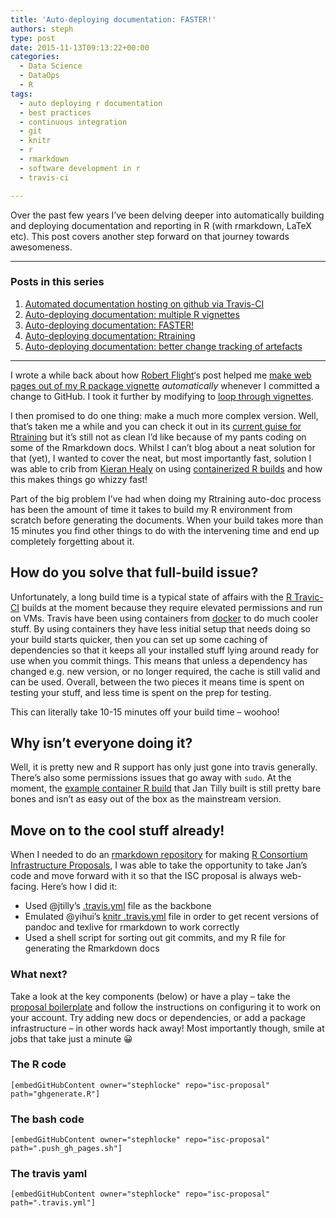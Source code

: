```yaml
---
title: 'Auto-deploying documentation: FASTER!'
authors: steph
type: post
date: 2015-11-13T09:13:22+00:00
categories:
  - Data Science
  - DataOps
  - R
tags:
  - auto deploying r documentation
  - best practices
  - continuous integration
  - git
  - knitr
  - r
  - rmarkdown
  - software development in r
  - travis-ci

---
```

Over the past few years I&#8217;ve been delving deeper into automatically building and deploying documentation and reporting in R (with rmarkdown, LaTeX etc). This post covers another step forward on that journey towards awesomeness.

<!--more-->

* * *

### Posts in this series

  1. [Automated documentation hosting on github via Travis-CI][1]
  2. [Auto-deploying documentation: multiple R vignettes][2]
  3. [Auto-deploying documentation: FASTER!][3]
  4. [Auto-deploying documentation: Rtraining][4]
  5. [Auto-deploying documentation: better change tracking of artefacts][5]

* * *

I wrote a while back about how [Robert Flight][6]&#8216;s post helped me [make web pages out of my R package vignette][1] _automatically_ whenever I committed a change to GitHub. I took it further by modifying to [loop through vignettes][2].

I then promised to do one thing: make a much more complex version. Well, that&#8217;s taken me a while and you can check it out in its [current guise for Rtraining][7] but it&#8217;s still not as clean I&#8217;d like because of my pants coding on some of the Rmarkdown docs. Whilst I can&#8217;t blog about a neat solution for that (yet), I wanted to cover the neat, but most importantly fast, solution I was able to crib from [Kieran Healy][8] on using [containerized R builds][9] and how this makes things go whizzy fast!

Part of the big problem I&#8217;ve had when doing my Rtraining auto-doc process has been the amount of time it takes to build my R environment from scratch before generating the documents. When your build takes more than 15 minutes you find other things to do with the intervening time and end up completely forgetting about it.

## How do you solve that full-build issue?

Unfortunately, a long build time is a typical state of affairs with the [R Travic-CI][10] builds at the moment because they require elevated permissions and run on VMs. Travis have been using containers from [docker][11] to do much cooler stuff. By using containers they have less initial setup that needs doing so your build starts quicker, then you can set up some caching of dependencies so that it keeps all your installed stuff lying around ready for use when you commit things. This means that unless a dependency has changed e.g. new version, or no longer required, the cache is still valid and can be used. Overall, between the two pieces it means time is spent on testing your stuff, and less time is spent on the prep for testing.

This can literally take 10-15 minutes off your build time &#8211; woohoo!

## Why isn&#8217;t everyone doing it?

Well, it is pretty new and R support has only just gone into travis generally. There&#8217;s also some permissions issues that go away with `sudo`. At the moment, the [example container R build][12] that Jan Tilly built is still pretty bare bones and isn&#8217;t as easy out of the box as the mainstream version.

## Move on to the cool stuff already!

When I needed to do an [rmarkdown repository][13] for making [R Consortium Infrastructure Proposals][14], I was able to take the opportunity to take Jan&#8217;s code and move forward with it so that the ISC proposal is always web-facing. Here&#8217;s how I did it:

  * Used @jtilly&#8217;s [.travis.yml][15] file as the backbone
  * Emulated @yihui&#8217;s [knitr .travis.yml][16] file in order to get recent versions of pandoc and texlive for rmarkdown to work correctly
  * Used a shell script for sorting out git commits, and my R file for generating the Rmarkdown docs

### What next?

Take a look at the key components (below) or have a play &#8211; take the [proposal boilerplate][13] and follow the instructions on configuring it to work on your account. Try adding new docs or dependencies, or add a package infrastructure &#8211; in other words hack away! Most importantly though, smile at jobs that take just a minute 😀

### The R code

    [embedGitHubContent owner="stephlocke" repo="isc-proposal" path="ghgenerate.R"]
    

### The bash code

    [embedGitHubContent owner="stephlocke" repo="isc-proposal" path=".push_gh_pages.sh"]
    

### The travis yaml

    [embedGitHubContent owner="stephlocke" repo="isc-proposal" path=".travis.yml"]

 [1]: https://itsalocke.com/automated-documentation-hosting-on-github-via-travis-ci/
 [2]: https://itsalocke.com/auto-deploying-documentation-multiple-r-vignettes/
 [3]: https://itsalocke.com/auto-deploying-documentation-faster/
 [4]: https://itsalocke.com/auto-deploying-documentation-rtraining/
 [5]: https://itsalocke.com/auto-deploying-documentation-better-change-tracking-artefacts/
 [6]: https://twitter.com/rmflight
 [7]: https://github.com/stephlocke/Rtraining
 [8]: http://kieranhealy.org/
 [9]: http://kieranhealy.org/blog/archives/2015/10/16/using-containerized-travis-ci-to-check-r-in-rmarkdown-files/
 [10]: http://docs.travis-ci.com/user/languages/r/
 [11]: https://www.docker.com/
 [12]: https://github.com/jtilly/R-travis-container-example
 [13]: https://github.com/stephlocke/isc-proposal
 [14]: https://www.r-consortium.org/about/isc/proposals
 [15]: https://github.com/jtilly/R-travis-container-example/blob/master/.travis.yml
 [16]: https://github.com/yihui/knitr/blob/master/.travis.yml